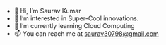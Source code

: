 - 👋 Hi, I’m Saurav Kumar
- 👀 I’m interested in Super-Cool innovations.
- 🌱 I’m currently learning Cloud Computing
- 📫 You can reach me at saurav30798@gmail.com

<!---
apnasaurav/apnasaurav is a ✨ special ✨ repository because its `README.md` (this file) appears on your GitHub profile.
You can click the Preview link to take a look at your changes.
--->
